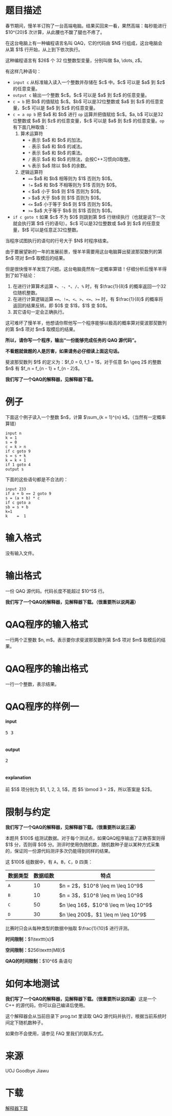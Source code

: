 # 题目描述

<p>春节期间，慢羊羊订购了一台高端电脑。结果买回来一看，果然高端：每秒能进行 $10^{20}$ 次计算，从此腰也不酸了腿也不疼了。</p>
<p>在这台电脑上有一种编程语言名叫 QAQ，它的代码由 $N$ 行组成，这台电脑会从第 $1$ 行开始，从上到下依次执行。</p>
<p>这种编程语言有 $26$ 个 32 位整数型变量，分别叫做 $a, \dots, z$。</p>
<p>有这样几种语句：</p>
<ul><li><code>input c</code> 从标准输入读入一个整数并存储在 $c$ 中。$c$ 可以是 $a$ 到 $z$ 的任意变量。</li>
<li><code>output c</code> 输出一个整数 $c$。$c$ 可以是 $a$ 到 $z$ 的任意变量。</li>
<li><code>c = b</code> 把 $b$ 的值赋给 $c$。$b$ 可以是32位整数或 $a$ 到 $z$ 的任意变量，$c$ 可以是 $a$ 到 $z$ 的任意变量。</li>
<li><code>c = a op b</code> 把 $a$ 和 $b$ 进行 <code>op</code> 运算并把值赋给 $c$。$a, b$ 可以是32位整数或 $a$ 到 $z$ 的任意变量，$c$ 可以是 $a$ 到 $z$ 的任意变量。<code>op</code> 有下面几种取值：<ol><li>算术运算符<ul><li><code>+</code> 表示 $a$ 和 $b$ 的加法。</li>
<li><code>-</code> 表示 $a$ 和 $b$ 的减法。</li>
<li><code>*</code> 表示 $a$ 和 $b$ 的乘法。</li>
<li><code>/</code> 表示 $a$ 和 $b$ 的除法，会按C++习惯向0取整。</li>
<li><code>%</code> 表示 $a$ 除以 $b$ 的余数。</li>
</ul></li>
<li>逻辑运算符<ul><li><code>==</code> $a$ 和 $b$ 相等则为 $1$ 否则为 $0$。</li>
<li><code>!=</code> $a$ 和 $b$ 不相等则为 $1$ 否则为 $0$。</li>
<li><code>&lt;</code> $a$ 小于 $b$ 则 $1$ 否则为 $0$。</li>
<li><code>&gt;</code> $a$ 大于 $b$ 则 $1$ 否则为 $0$。</li>
<li><code>&lt;=</code> $a$ 小于等于 $b$ 则 $1$ 否则为 $0$。</li>
<li><code>&gt;=</code> $a$ 大于等于 $b$ 则 $1$ 否则为 $0$。</li>
</ul></li>
</ol></li>
<li><code>if c goto t</code> 如果 $c$ 不为 $0$ 则跳到第 $t$ 行继续执行（也就是说下一次就会执行第 $t$ 行的语句）。$c$ 可以是32位整数或 $a$ 到 $z$ 的任意变量，$t$ 可以是任意正32位整数。</li>
</ul><p>当程序试图执行的语句的行号大于 $N$ 时程序结束。</p>
<p>由于要展望新的一年的发展前景，慢羊羊需要用这台电脑算出斐波那契数列的第 $n$ 项对 $m$ 取模后的结果。</p>
<p>但是很快慢羊羊发现了问题。这台电脑竟然有一定概率算错！仔细分析后慢羊羊得到了如下结论：</p>
<ol><li>在进行计算算术运算 <code>+</code>、<code>-</code>、<code>*</code>、<code>/</code>、<code>%</code> 时，有 $\frac{1}{8}$ 的概率返回一个32位随机整数。</li>
<li>在进行计算逻辑运算 <code>==</code>、<code>!=</code>、<code>&lt;</code>、<code>&gt;</code>、<code>&lt;=</code>、<code>&gt;=</code> 时，有 $\frac{1}{8}$ 的概率将返回的结果反转。即 $0$ 变 $1$，$1$ 变 $0$。</li>
<li>其它语句一定会正确执行。</li>
</ol><p>这可难坏了慢羊羊，他想请你帮他写一个程序能够以极高的概率算对斐波那契数列的第 $n$ 项对 $m$ 取模后的结果。</p>
<p><strong>所以，请你写一个程序，输出“一份能够完成任务的 QAQ 源代码”。</strong></p>
<p><strong>不看题就做题的人是厉害，如果请务必仔细读上面这句话。</strong></p>
<p>斐波那契数列 $f$ 的定义为：$f_0 = 0, f_1 = 1$，对于任意 $n \geq 2$ 的整数 $n$ 有 $f_n = f_{n - 1} + f_{n - 2}$。</p>
<p><strong>我们写了一个QAQ的解释器，见解释器下载。</strong></p>

# 例子


<p>下面这个例子读入一个整数 $n$，计算 $\sum_{k = 1}^{n} k$。（当然有一定概率算错）</p>
<pre><code class="sh_cpp">input n
k = 1
s = 0
c = k &gt; n
if c goto 9
s = s + k
k = k + 1
if 1 goto 4
output s</code></pre>
<p>下面的这些语句都是不合法的：</p>
<pre><code class="sh_cpp">input 233
if a + b == 2 goto 9
s = (a + b) * c
if c goto a
sb = s + b
k=1
k    =  1</code></pre>

# 输入格式


<p>没有输入文件。</p>

# 输出格式


<p>一份 QAQ 源代码。代码长度不能超过 $10^5$ 行。</p>
<p><strong>我们写了一个QAQ的解释器，见解释器下载。（很重要所以说两遍）</strong></p>

# QAQ程序的输入格式


<p>一行两个正整数 $n, m$。表示要你求斐波那契数列第 $n$ 项对 $m$ 取模后的结果。</p>

# QAQ程序的输出格式


<p>一行一个整数，表示结果。</p>

# QAQ程序的样例一


<h4>input</h4>
<pre>5 3

</pre>

<h4>output</h4>
<pre>2

</pre>

<h4>explanation</h4>
<p>前 $5$ 项分别为 $1, 1, 2, 3, 5$，而 $5 \bmod 3 = 2$，所以答案是 $2$。</p>

# 限制与约定


<p><strong>我们写了一个QAQ的解释器，见解释器下载。（很重要所以说三遍）</strong></p>
<p>本题共 $100$ 组测试数据。对于每个测试点，如果QAQ程序输出了正确答案则得 $1$ 分，否则得 $0$ 分。测评时使用伪随机数，随机数种子是以某种方式采集的，保证同一份源代码测评多次仍能得到同样的结果。</p>
<p>这 $100$ 组数据中，有 <samp>A</samp>，<samp>B</samp>，<samp>C</samp>，<samp>D</samp> 四类：</p>
<div class="table-responsive">
<table class="table table-bordered table-text-center table-vertical-middle"><thead><tr><th>数据类型</th>
<th>数据组数</th>
<th>特点</th>
</tr></thead><tbody><tr><td><samp>A</samp></td><td>10</td><td>$n = 2$，$10^8 \leq m \leq 10^9$</td></tr><tr><td><samp>B</samp></td><td>10</td><td>$n = 3$，$10^8 \leq m \leq 10^9$</td></tr><tr><td><samp>C</samp></td><td>50</td><td>$n \leq 16$，$10^8 \leq m \leq 10^9$</td></tr><tr><td><samp>D</samp></td><td>30</td><td>$n \leq 200$，$1 \leq m \leq 10^9$</td></tr></tbody></table></div>

<p>比赛时只会从每种类型的数据中抽取 $\frac{1}{10}$ 进行评测。</p>
<p><strong>时间限制：</strong>$1\texttt{s}$</p>
<p><strong>空间限制：</strong>$256\texttt{MB}$</p>
<p><strong>QAQ的时间限制：</strong>$10^6$ 条语句</p>

# 如何本地测试


<p><strong>我们写了一个QAQ的解释器，见解释器下载。（很重要所以说四遍）</strong>这是一个 C++ 的源代码，你可以自己编译后使用。</p>
<p>这个解释器会从当前目录下 prog.txt 里读取 QAQ 源代码并执行，根据当前系统时间定下随机数种子。</p>
<p>如果你不会使用，请参见 FAQ 里我们的联系方式。</p>

# 来源


<p>UOJ Goodbye Jiawu</p>

# 下载


<p><a href="/download.php?type=problem&amp;id=69">解释器下载</a></p>
